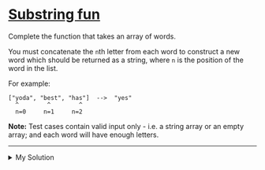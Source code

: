 # [Substring fun](https://www.codewars.com/kata/565b112d09c1adfdd500019c)

Complete the function that takes an array of words.

You must concatenate the `n`th letter from each word to construct a new word which should be returned as a string, where
`n` is the position of the word in the list.

For example:

    ["yoda", "best", "has"]  -->  "yes"
      ^        ^        ^
      n=0     n=1     n=2

**Note:** Test cases contain valid input only - i.e. a string array or an empty array; and each word will have enough
letters.

---

<details><summary>My Solution</summary>

```js
function nthChar(words) {
  let output = ''
  words.forEach((v, i) => {
    output += v[i]
  })

  return output
}
```

</details>
